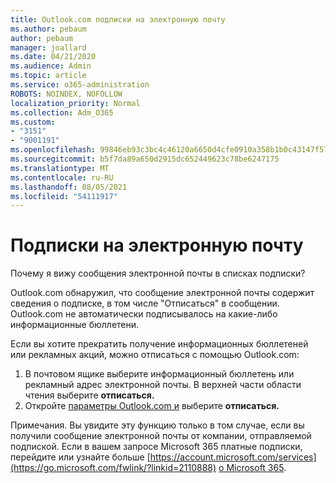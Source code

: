 ```yaml
---
title: Outlook.com подписки на электронную почту
ms.author: pebaum
author: pebaum
manager: joallard
ms.date: 04/21/2020
ms.audience: Admin
ms.topic: article
ms.service: o365-administration
ROBOTS: NOINDEX, NOFOLLOW
localization_priority: Normal
ms.collection: Adm_O365
ms.custom:
- "3151"
- "9001191"
ms.openlocfilehash: 99846eb93c3bc4c46120a6650d4cfe0910a358b1b0c43147f5723d3e09b91fa4
ms.sourcegitcommit: b5f7da89a650d2915dc652449623c78be6247175
ms.translationtype: MT
ms.contentlocale: ru-RU
ms.lasthandoff: 08/05/2021
ms.locfileid: "54111917"
---
```

# <a name="email-subscriptions"></a>Подписки на электронную почту

Почему я вижу сообщения электронной почты в списках подписки?

Outlook.com обнаружил, что сообщение электронной почты содержит сведения о подписке, в том числе "Отписаться" в сообщении. Outlook.com не автоматически подписывалось на какие-либо информационные бюллетени.

Если вы хотите прекратить получение информационных бюллетеней или рекламных акций, можно отписаться с помощью Outlook.com:
1. В почтовом ящике выберите информационный бюллетень или рекламный адрес электронной почты. В верхней части области чтения выберите **отписаться.**
2. Откройте [параметры Outlook.com и](https://go.microsoft.com/fwlink/?linkid=2110887) выберите **отписаться.**

Примечания. Вы увидите эту функцию только в том случае, если вы получили сообщение электронной почты от компании, отправляемой подпиской.
Если в вашем запросе Microsoft 365 платные подписки, перейдите или узнайте больше [https://account.microsoft.com/services](https://go.microsoft.com/fwlink/?linkid=2110888) [о Microsoft 365](https://products.office.com/compare-all-microsoft-office-products?tab=1&WT.mc_id=PROD_OL-Web_Support_O365NewValue_Upgrade).
  